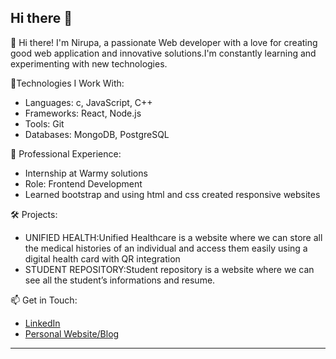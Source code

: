 ## Hi there 👋

👋 Hi there! I'm Nirupa, a passionate Web developer with a love for creating good web application and innovative solutions.I'm constantly learning and experimenting with new technologies.

🔧Technologies I Work With:
- Languages: c, JavaScript, C++
- Frameworks: React, Node.js
- Tools: Git
- Databases: MongoDB, PostgreSQL

💼 Professional Experience:
- Internship at Warmy solutions
- Role: Frontend Development
- Learned bootstrap and using html and css created responsive websites

🛠️ Projects:
- UNIFIED HEALTH:Unified Healthcare is a website where we can store all the medical histories of an individual and access them easily using a digital health card with QR integration
- STUDENT REPOSITORY:Student repository is a website where we can see all the  student’s informations and resume.

📫 Get in Touch:
- [LinkedIn](https://www.linkedin.com/in/nirupa-n-s-11a625229)
- [Personal Website/Blog](https://portfolio-nirupa.vercel.app/)

---


